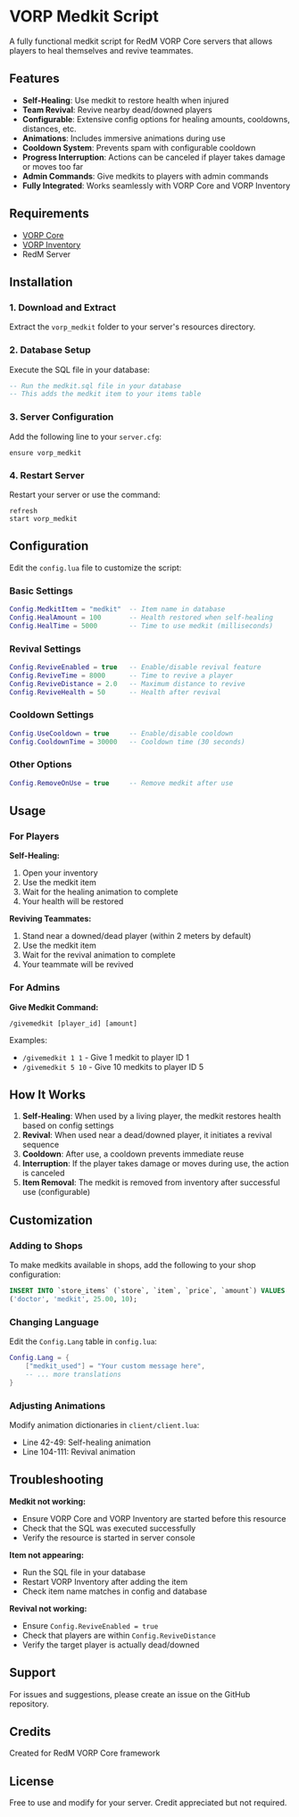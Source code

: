 # VORP Medkit Script

A fully functional medkit script for RedM VORP Core servers that allows players to heal themselves and revive teammates.

## Features

- **Self-Healing**: Use medkit to restore health when injured
- **Team Revival**: Revive nearby dead/downed players
- **Configurable**: Extensive config options for healing amounts, cooldowns, distances, etc.
- **Animations**: Includes immersive animations during use
- **Cooldown System**: Prevents spam with configurable cooldown
- **Progress Interruption**: Actions can be canceled if player takes damage or moves too far
- **Admin Commands**: Give medkits to players with admin commands
- **Fully Integrated**: Works seamlessly with VORP Core and VORP Inventory

## Requirements

- [VORP Core](https://github.com/VORPCORE/vorp-core-lua)
- [VORP Inventory](https://github.com/VORPCORE/vorp_inventory-lua)
- RedM Server

## Installation

### 1. Download and Extract
Extract the `vorp_medkit` folder to your server's resources directory.

### 2. Database Setup
Execute the SQL file in your database:
```sql
-- Run the medkit.sql file in your database
-- This adds the medkit item to your items table
```

### 3. Server Configuration
Add the following line to your `server.cfg`:
```
ensure vorp_medkit
```

### 4. Restart Server
Restart your server or use the command:
```
refresh
start vorp_medkit
```

## Configuration

Edit the `config.lua` file to customize the script:

### Basic Settings
```lua
Config.MedkitItem = "medkit"  -- Item name in database
Config.HealAmount = 100       -- Health restored when self-healing
Config.HealTime = 5000        -- Time to use medkit (milliseconds)
```

### Revival Settings
```lua
Config.ReviveEnabled = true   -- Enable/disable revival feature
Config.ReviveTime = 8000      -- Time to revive a player
Config.ReviveDistance = 2.0   -- Maximum distance to revive
Config.ReviveHealth = 50      -- Health after revival
```

### Cooldown Settings
```lua
Config.UseCooldown = true     -- Enable/disable cooldown
Config.CooldownTime = 30000   -- Cooldown time (30 seconds)
```

### Other Options
```lua
Config.RemoveOnUse = true     -- Remove medkit after use
```

## Usage

### For Players

**Self-Healing:**
1. Open your inventory
2. Use the medkit item
3. Wait for the healing animation to complete
4. Your health will be restored

**Reviving Teammates:**
1. Stand near a downed/dead player (within 2 meters by default)
2. Use the medkit item
3. Wait for the revival animation to complete
4. Your teammate will be revived

### For Admins

**Give Medkit Command:**
```
/givemedkit [player_id] [amount]
```

Examples:
- `/givemedkit 1 1` - Give 1 medkit to player ID 1
- `/givemedkit 5 10` - Give 10 medkits to player ID 5

## How It Works

1. **Self-Healing**: When used by a living player, the medkit restores health based on config settings
2. **Revival**: When used near a dead/downed player, it initiates a revival sequence
3. **Cooldown**: After use, a cooldown prevents immediate reuse
4. **Interruption**: If the player takes damage or moves during use, the action is canceled
5. **Item Removal**: The medkit is removed from inventory after successful use (configurable)

## Customization

### Adding to Shops
To make medkits available in shops, add the following to your shop configuration:
```sql
INSERT INTO `store_items` (`store`, `item`, `price`, `amount`) VALUES
('doctor', 'medkit', 25.00, 10);
```

### Changing Language
Edit the `Config.Lang` table in `config.lua`:
```lua
Config.Lang = {
    ["medkit_used"] = "Your custom message here",
    -- ... more translations
}
```

### Adjusting Animations
Modify animation dictionaries in `client/client.lua`:
- Line 42-49: Self-healing animation
- Line 104-111: Revival animation

## Troubleshooting

**Medkit not working:**
- Ensure VORP Core and VORP Inventory are started before this resource
- Check that the SQL was executed successfully
- Verify the resource is started in server console

**Item not appearing:**
- Run the SQL file in your database
- Restart VORP Inventory after adding the item
- Check item name matches in config and database

**Revival not working:**
- Ensure `Config.ReviveEnabled = true`
- Check that players are within `Config.ReviveDistance`
- Verify the target player is actually dead/downed

## Support

For issues and suggestions, please create an issue on the GitHub repository.

## Credits

Created for RedM VORP Core framework

## License

Free to use and modify for your server. Credit appreciated but not required.
